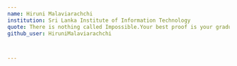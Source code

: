 ```yaml
---
name: Hiruni Malaviarachchi
institution: Sri Lanka Institute of Information Technology
quote: There is nothing called Impossible.Your best proof is your graduation.
github_user: HiruniMalaviarachchi



---
```

